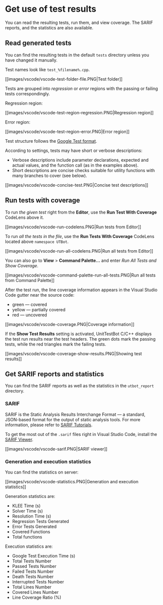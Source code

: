 # Get use of test results

You can read the resulting tests, run them, and view coverage. The SARIF reports, and the statistics are also available.

## Read generated tests

You can find the resulting tests in the default `tests` directory unless you have
changed it manually.

Test names look like `test_%filename%.cpp`.

[[images/vscode/vscode-test-folder-file.PNG|Test folder]]

Tests are grouped into _regression_ or _error_ regions with the passing or failing tests correspondingly.

Regression region:

[[images/vscode/vscode-test-region-regression.PNG|Regression region]]

Error region:

[[images/vscode/vscode-test-region-error.PNG|Error region]]

Test structure follows the [Google Test format](http://google.github.io/googletest/gmock_for_dummies.html).

According to settings, tests may have short or verbose descriptions:
* Verbose descriptions include parameter declarations, expected and actual values, and the function call (as in the 
  examples above).
* Short descriptions are concise checks suitable for utility functions with many branches to cover (see below).

[[images/vscode/vscode-concise-test.PNG|Concise test descriptions]]

## Run tests with coverage

To run _the given test_ right from the **Editor**, use the **Run Test With Coverage** CodeLens above it.

[[images/vscode/vscode-run-codelens.PNG|Run tests from Editor]]

To run _all the tests in the file_, use the **Run Tests With Coverage** CodeLens located above `namespace UTBot`.

[[images/vscode/vscode-run-all-codelens.PNG|Run all tests from Editor]]

You can also go to **View** > **Command Palette...** and enter _Run All Tests and Show Coverage_.

[[images/vscode/vscode-command-palette-run-all-tests.PNG|Run all tests from Command Palette]]

After the test run, the line coverage information appears in the Visual Studio Code gutter near the source code:
* green — covered
* yellow — partially covered
* red — uncovered

[[images/vscode/vscode-coverage.PNG|Coverage information]]

If the **Show Test Results** setting is activated, UnitTestBot C/C++ displays the test run results near the test 
headers. The green dots mark the passing tests, while the red triangles mark the failing tests.

[[images/vscode/vscode-coverage-show-results.PNG|Showing test results]]

## Get SARIF reports and statistics

You can find the SARIF reports as well as the statistics in the `utbot_report` directory.

### SARIF

SARIF is the Static Analysis Results Interchange Format — a standard, JSON-based format for the output of static 
analysis tools. For more information, please refer to [SARIF Tutorials](https://github.com/microsoft/sarif-tutorials/blob/main/README.md).

To get the most out of the `.sarif` files right in Visual Studio Code, install the
[SARIF Viewer](https://marketplace.visualstudio.com/items?itemName=MS-SarifVSCode.sarif-viewer).

[[images/vscode/vscode-sarif.PNG|SARIF viewer]]

### Generation and execution statistics

You can find the statistics on server:

[[images/vscode/vscode-statistics.PNG|Generation and execution statistics]]

Generation statistics are:
* KLEE Time (s)
* Solver Time (s)
* Resolution Time (s)
* Regression Tests Generated
* Error Tests Generated
* Covered Functions
* Total functions

Execution statistics are:
* Google Test Execution Time (s)
* Total Tests Number
* Passed Tests Number
* Failed Tests Number
* Death Tests Number
* Interrupted Tests Number
* Total Lines Number
* Covered Lines Number
* Line Coverage Ratio (%)

